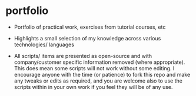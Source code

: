 # portfolio
- Portfolio of practical work, exercises from tutorial courses, etc

- Highlights a small selection of my knowledge across various technologies/ languages

- All scripts/ items are presented as open-source and with company/customer specific information removed (where appropriate). This does mean some scripts will not work without some editing. I encourage anyone with the time (or patience) to fork this repo and make any tweaks or edits as required, and you are welcome also to use the scripts within in your own work if you feel they will be of any use. 
